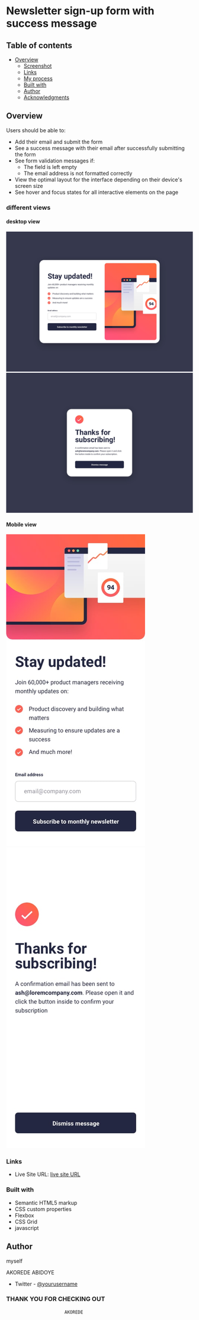 # Newsletter sign-up form with success message 

## Table of contents

- [Overview](#overview)
  - [Screenshot](#screenshot)
  - [Links](#links)
  - [My process](#my-process)
  - [Built with](#built-with)
  - [Author](#author)
  - [Acknowledgments](#acknowledgments)


## Overview

Users should be able to:

- Add their email and submit the form
- See a success message with their email after successfully submitting the form
- See form validation messages if:
  - The field is left empty
  - The email address is not formatted correctly
- View the optimal layout for the interface depending on their device's screen size
- See hover and focus states for all interactive elements on the page


### different views


#### desktop view

![desktop view](/images/desktop-design.jpg)
![desktop success view](/images/desktop-success.jpg)


#### Mobile view

![mobile view](/images/mobile-design.jpg)
![mobile success view](/images/mobile-success.jpg)


### Links


- Live Site URL: [live site URL](https://koded247.github.io/News-letter-signup-form/)

### Built with

- Semantic HTML5 markup
- CSS custom properties
- Flexbox
- CSS Grid
- javascript

## Author
myself 

AKOREDE ABIDOYE 


- Twitter - [@yourusername](https://www.twitter.com/akoredenimii)


### THANK YOU FOR CHECKING OUT 

                          AKOREDE